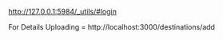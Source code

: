 http://127.0.0.1:5984/_utils/#login



For Details Uploading =  http://localhost:3000/destinations/add

